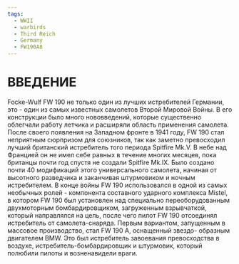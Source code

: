 ```yaml
---
tags:
  - WWII
  - warbirds
  - Third Reich
  - Germany
  - FW190A8
---
```


# ВВЕДЕНИЕ
Focke-Wulf FW 190 не только один из лучших истребителей Германии, это - один из самых
известных самолетов Второй Мировой Войны. В его конструкции было много нововведений,
которые существенно облегчали работу летчика и расширяли область применения самолета.
После своего появления на Западном фронте в 1941 году, FW 190 стал неприятным сюрпризом
для союзников, так как заметно превосходил лучший британский истребитель того периода
Spitfire Mk.V. В небе над Францией он не имел себе равных в течение многих месяцев, пока
британцы почти год спустя не создали Spitfire Mk.IX.
Было создано почти 40 модификаций этого универсального самолета, начиная от высотного
разведчика и заканчивая штурмовиком и ночным истребителем. В конце войны FW 190
использовался в одной из самых необычных ролей - компонента составного ударного
комплекса Mistel, в котором FW 190 был установлен над специально переоборудованным
двухмоторным бомбардировщиком, загруженным взрывчаткой, который направлялся на цель,
после чего пилот FW 190 отсоединял истребитель от самолета-снаряда.
Первым вариантом, запущенным в массовое производство, стал FW 190 A, оснащенный звездо-
образным двигателем BMW. Это был истребитель завоевания превосходства в воздухе,
истребитель-бомбардировщик и штурмовик, который полюбили пилоты и возненавидели враги.
